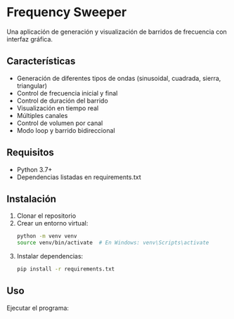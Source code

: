 # Frequency Sweeper

Una aplicación de generación y visualización de barridos de frecuencia con interfaz gráfica.

## Características

- Generación de diferentes tipos de ondas (sinusoidal, cuadrada, sierra, triangular)
- Control de frecuencia inicial y final
- Control de duración del barrido
- Visualización en tiempo real
- Múltiples canales
- Control de volumen por canal
- Modo loop y barrido bidireccional

## Requisitos

- Python 3.7+
- Dependencias listadas en requirements.txt

## Instalación

1. Clonar el repositorio
2. Crear un entorno virtual:
   ```bash
   python -m venv venv
   source venv/bin/activate  # En Windows: venv\Scripts\activate
   ```
3. Instalar dependencias:
   ```bash
   pip install -r requirements.txt
   ```

## Uso

Ejecutar el programa: 